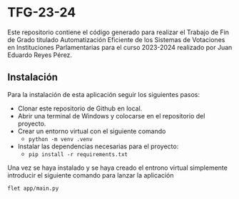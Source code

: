 # TFG-23-24

Este repositorio contiene el código generado para realizar el Trabajo de Fin de Grado titulado Automatización Eficiente de los Sistemas de Votaciones en Instituciones Parlamentarias para el curso 2023-2024 realizado por Juan Eduardo Reyes Pérez.

## Instalación

Para la instalación de esta aplicación seguir los siguientes pasos:

- Clonar este repositorio de Github en local.
- Abrir una terminal de Windows y colocarse en el repositorio del proyecto.
- Crear un entorno virtual con el siguiente comando
  -  `python -m venv .venv`
- Instalar las dependencias necesarias para el proyecto:
  - `pip install -r requirements.txt`

Una vez se haya instalado y se haya creado el entrono virtual simplemente introducir el siguiente comando para lanzar la aplicación

`flet app/main.py`
